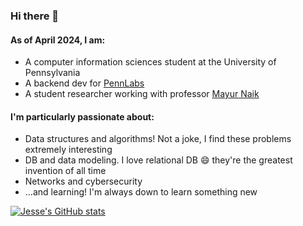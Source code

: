 ### Hi there 👋

#### As of April 2024, I am:
- A computer information sciences student at the University of Pennsylvania
- A backend dev for [PennLabs](https://pennlabs.org/)
- A student researcher working with professor [Mayur Naik](https://www.cis.upenn.edu/~mhnaik/)


#### I'm particularly passionate about:
- Data structures and algorithms! Not a joke, I find these problems extremely interesting
- DB and data modeling. I love relational DB 😄 they're the greatest invention of all time
- Networks and cybersecurity
- ...and learning! I'm always down to learn something new


[![Jesse's GitHub stats](https://github-readme-stats.vercel.app/api?username=dr-Jess)](https://github.com/dr-Jess/github-readme-stats)

<!--
**dr-Jess/dr-Jess** is a ✨ _special_ ✨ repository because its `README.md` (this file) appears on your GitHub profile.

Here are some ideas to get you started:

- 🔭 I’m currently working on ...
- 🌱 I’m currently learning ...
- 👯 I’m looking to collaborate on ...
- 🤔 I’m looking for help with ...
- 💬 Ask me about ...
- 📫 How to reach me: ...
- 😄 Pronouns: ...
- ⚡ Fun fact: ...
-->
